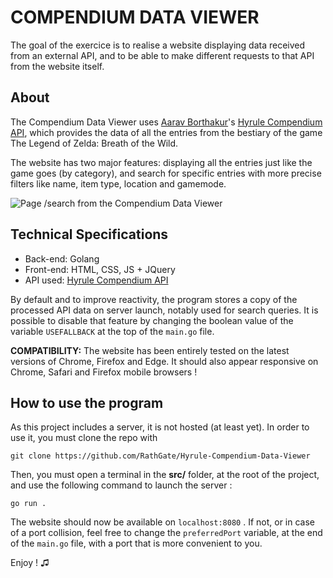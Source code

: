 # COMPENDIUM DATA VIEWER

The goal of the exercice is to realise a website displaying data received from an external API, and to be able to make different requests to that API from the website itself.

## About
The Compendium Data Viewer uses [Aarav Borthakur](https://github.com/gadhagod)'s [Hyrule Compendium API](https://gadhagod.github.io/Hyrule-Compendium-API/#/), which provides the data of all the entries from the bestiary of the game The Legend of Zelda: Breath of the Wild.

The website has two major features: displaying all the entries just like the game goes (by category), and search for specific entries with more precise filters like name, item type, location and gamemode.

![Page /search from the Compendium Data Viewer](https://media.discordapp.net/attachments/1001959681004163103/1086648904340222003/image.png)

## Technical Specifications

-   Back-end: Golang
-   Front-end: HTML, CSS, JS + JQuery
-   API used:  [Hyrule Compendium API](https://gadhagod.github.io/Hyrule-Compendium-API/#/)

By default and to improve reactivity, the program stores a copy of the processed API data on server launch, notably used for search queries. It is possible to disable that feature by changing the boolean value of the variable `USEFALLBACK` at the top of the `main.go` file.

**COMPATIBILITY:** The website has been entirely tested on the latest versions of Chrome, Firefox and Edge. It should also appear responsive on Chrome, Safari and Firefox mobile browsers !

## How to use the program

As this project includes a server, it is not hosted (at least yet). In order to use it, you must clone the repo with

    git clone https://github.com/RathGate/Hyrule-Compendium-Data-Viewer

Then, you must open a terminal in the **src/** folder, at the root of the project, and use the following command to launch the server :

    go run .

The website should now be available on `localhost:8080` . If not, or in case of a port collision, feel free to change the `preferredPort` variable, at the end of the `main.go` file, with a port that is more convenient to you.

Enjoy ! ♫
